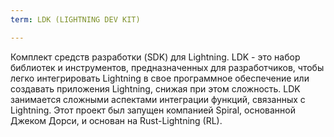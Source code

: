 ```yaml
---
term: LDK (LIGHTNING DEV KIT)

---
```

Комплект средств разработки (SDK) для Lightning. LDK - это набор библиотек и инструментов, предназначенных для разработчиков, чтобы легко интегрировать Lightning в свое программное обеспечение или создавать приложения Lightning, снижая при этом сложность. LDK занимается сложными аспектами интеграции функций, связанных с Lightning. Этот проект был запущен компанией Spiral, основанной Джеком Дорси, и основан на Rust-Lightning (RL).